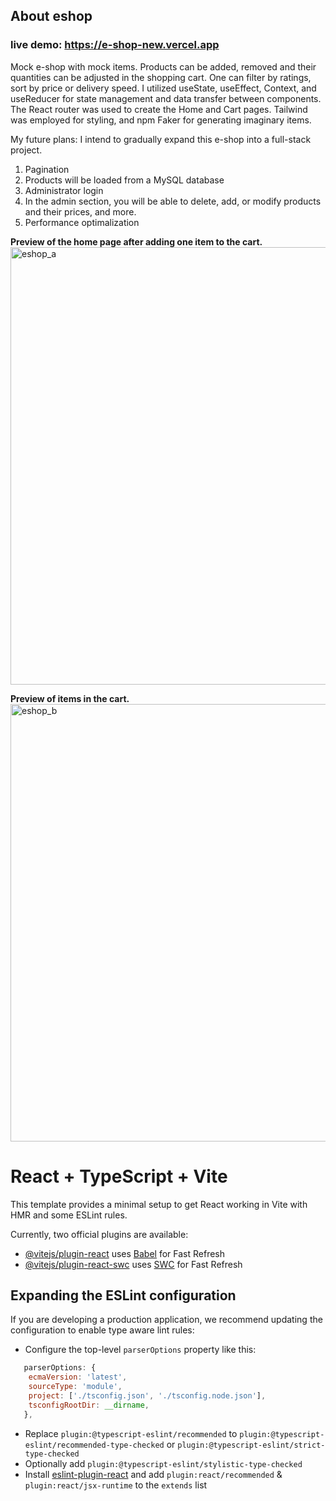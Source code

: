 ## About eshop
### live demo: https://e-shop-new.vercel.app

Mock e-shop with mock items. Products can be added, removed and their quantities can be adjusted in the shopping cart. One can filter by ratings, sort by price or delivery speed. I utilized useState, useEffect, Context, and useReducer for state management and data transfer between components. The React router was used to create the Home and Cart pages. Tailwind was employed for styling, and npm Faker for generating imaginary items.

My future plans:
I intend to gradually expand this e-shop into a full-stack project.

1. Pagination
2. Products will be loaded from a MySQL database
3. Administrator login
4. In the admin section, you will be able to delete, add, or modify products and their prices, and more.
5. Performance optimalization
   
<strong> Preview of the home page after adding one item to the cart. </strong>
<img width="700" alt="eshop_a" src="https://github.com/JGCZE/E_shop_new/assets/97174593/f062f349-247e-4459-b25b-81805cb80dc9">
<br>

<strong> Preview of items in the cart. </strong> <br>
<img width="700" alt="eshop_b" src="https://github.com/JGCZE/E_shop_new/assets/97174593/ee680e4c-72bc-412f-a3df-799be6597480">



# React + TypeScript + Vite

This template provides a minimal setup to get React working in Vite with HMR and some ESLint rules.

Currently, two official plugins are available:

- [@vitejs/plugin-react](https://github.com/vitejs/vite-plugin-react/blob/main/packages/plugin-react/README.md) uses [Babel](https://babeljs.io/) for Fast Refresh
- [@vitejs/plugin-react-swc](https://github.com/vitejs/vite-plugin-react-swc) uses [SWC](https://swc.rs/) for Fast Refresh

## Expanding the ESLint configuration

If you are developing a production application, we recommend updating the configuration to enable type aware lint rules:

- Configure the top-level `parserOptions` property like this:

```js
   parserOptions: {
    ecmaVersion: 'latest',
    sourceType: 'module',
    project: ['./tsconfig.json', './tsconfig.node.json'],
    tsconfigRootDir: __dirname,
   },
```

- Replace `plugin:@typescript-eslint/recommended` to `plugin:@typescript-eslint/recommended-type-checked` or `plugin:@typescript-eslint/strict-type-checked`
- Optionally add `plugin:@typescript-eslint/stylistic-type-checked`
- Install [eslint-plugin-react](https://github.com/jsx-eslint/eslint-plugin-react) and add `plugin:react/recommended` & `plugin:react/jsx-runtime` to the `extends` list
